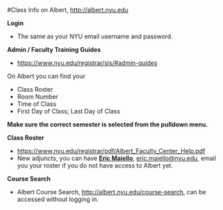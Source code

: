 #Class Info on Albert, http://albert.nyu.edu 

**Login** 
* The same as your NYU email username and password.

**Admin / Faculty Training Guides**
* https://www.nyu.edu/registrar/sis/#admin-guides

On Albert you can find your
* Class Roster
* Room Number
* Time of Class
* First Day of Class; Last Day of Class

**Make sure the correct semester is selected from the pulldown menu.**

**Class Roster** 
* https://www.nyu.edu/registrar/pdf/Albert_Faculty_Center_Help.pdf
* New adjuncts, you can have [**Eric Maiello**](http://engineering.nyu.edu/people/eric-maiello), eric.maiello@nyu.edu, email you your roster if you do not have access to Albert yet.

**Course Search**
* Albert Course Search, http://albert.nyu.edu/course-search, can be accessed without logging in.